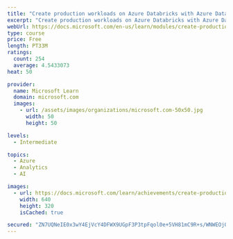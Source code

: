 ```yaml
---
title: "Create production workloads on Azure Databricks with Azure Data Factory"
excerpt: "Create production workloads on Azure Databricks with Azure Data Factory"
webUrl: https://docs.microsoft.com/en-us/learn/modules/create-production-workloads-azure-databricks-azure-data-factory/
type: course
price: Free
length: PT33M
ratings:
  count: 254
  average: 4.5433073
heat: 50

provider:
  name: Microsoft Learn
  domain: microsoft.com
  images:
    - url: /assets/images/organizations/microsoft.com-50x50.jpg
      width: 50
      height: 50

levels:
  - Intermediate

topics:
  - Azure
  - Analytics
  - AI

images:
  - url: https://docs.microsoft.com/learn/achievements/create-production-workloads-azure-databricks-azure-data-factory-social.png
    width: 640
    height: 320
    isCached: true

secured: "ZN7UQNeIE0x3wY4EjVcY4DFWX9UGpF3P3tpFqol0e+5VH81mC9R+s/WNWEOjOVRP0EXWbhhejkwthewmt3Ou4qEkdNhFWwWNvBO0pKjX1Fs9CEFUX+pekjWAy0SXzl4Pb1nxKJX83bTkpf/z168jwsojPPw3qtW4lgSbQlgjM3gTDRYVOHM7bKaTVPvFPV2LHfIJfCnweh8IPlxYhie4aDNKu/eUAw2v988IM9E1tLfkJHvS+iOnsp7tBAuapBzSAz77gaeWU2aca+rOOCOygJln72U4Wdl+vpTxKnFrh654p3shZ7t/OzSiKLCorxr30BS4cle1ltsOs1E8OLBxPrr+mH4qBw+wZ4l3D8YxL3un60J335zqyFLsAMG5FfyNx0y61rqBIydagtjU5OFAvsQP4jsag3D8fdtTQszM5Is=;si6ZPvMmX1F+ciJYuiOpGw=="
---
```


